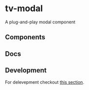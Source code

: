 # tv-modal

A plug-and-play modal component
## Components

## Docs

## Development
For delevepment checkout [this section](https://github.com/shareThevelopment/tv-handbook/Development).